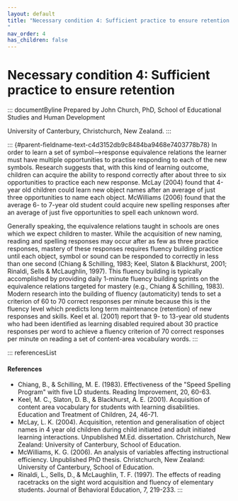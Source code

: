 ```yaml
---
layout: default
title: "Necessary condition 4: Sufficient practice to ensure retention 
"
nav_order: 4
has_children: false
---
```

# Necessary condition 4: Sufficient practice to ensure retention 


::: documentByline
Prepared by John Church, PhD, School of Educational Studies and Human
Development

University of Canterbury, Christchurch, New Zealand.
:::

::: {#parent-fieldname-text-c4d3152db9c8484ba9468e7403778b78}
In order to learn a set of symbol--\>response equivalence relations the
learner must have multiple opportunities to practise responding to each
of the new symbols. Research suggests that, with this kind of learning
outcome, children can acquire the ability to respond correctly after
about three to six opportunities to practice each new response. McLay
(2004) found that 4-year old children could learn new object names after
an average of just three opportunities to name each object. McWilliams
(2006) found that the average 6- to 7-year old student could acquire new
spelling responses after an average of just five opportunities to spell
each unknown word.

Generally speaking, the equivalence relations taught in schools are ones
which we expect children to master. While the acquisition of new naming,
reading and spelling responses may occur after as few as three practice
responses, mastery of these responses requires fluency building practice
until each object, symbol or sound can be responded to correctly in less
than one second (Chiang & Schilling, 1983; Keel, Slaton & Blackhurst,
2001; Rinaldi, Sells & McLaughlin, 1997). This fluency building is
typically accomplished by providing daily 1-minute fluency building
sprints on the equivalence relations targeted for mastery (e.g., Chiang
& Schilling, 1983). Modern research into the building of fluency
(automaticity) tends to set a criterion of 60 to 70 correct responses
per minute because this is the fluency level which predicts long term
maintenance (retention) of new responses and skills. Keel et al. (2001)
report that 9- to 13-year old students who had been identified as
learning disabled required about 30 practice responses per word to
achieve a fluency criterion of 70 correct responses per minute on
reading a set of content-area vocabulary words.
:::

::: referencesList
#### References

-   Chiang, B., & Schilling, M. E. (1983). Effectiveness of the "Speed
    Spelling Program" with five LD students. Reading Improvement, 20,
    60-63.
-   Keel, M. C., Slaton, D. B., & Blackhurst, A. E. (2001). Acquisition
    of content area vocabulary for students with learning disabilities.
    Education and Treatment of Children, 24, 46-71.
-   McLay, L. K. (2004). Acquisition, retention and generalisation of
    object names in 4 year old children during child initiated and adult
    initiated learning interactions. Unpublished M.Ed. dissertation.
    Christchurch, New Zealand: University of Canterbury, School of
    Education.
-   McWilliams, K. G. (2006). An analysis of variables affecting
    instructional efficiency. Unpublished PhD thesis. Christchurch, New
    Zealand: University of Canterbury, School of Education.
-   Rinaldi, L., Sells, D., & McLaughlin, T. F. (1997). The effects of
    reading racetracks on the sight word acquisition and fluency of
    elementary students. Journal of Behavioral Education, 7, 219-233.
:::
